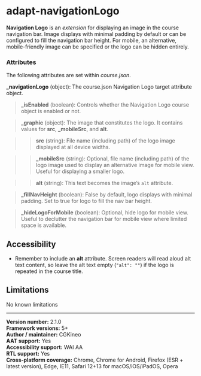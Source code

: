 # adapt-navigationLogo

**Navigation Logo** is an *extension* for displaying an image in the course navigation bar. Image displays with minimal padding by default or can be configured to fill the navigation bar height. For mobile, an alternative, mobile-friendly image can be specified or the logo can be hidden entirely.

### Attributes

The following attributes are set within *course.json*.

**\_navigationLogo** (object): The course.json Navigation Logo target attribute object.

>**\_isEnabled** (boolean): Controls whether the Navigation Logo course object is enabled or not.

>**\_graphic** (object): The image that constitutes the logo. It contains values for **src**, **_mobileSrc**, and **alt**.

>>**src** (string): File name (including path) of the logo image displayed at all device widths.

>>**_mobileSrc** (string): Optional, file name (including path) of the logo image used to display an alternative image for mobile view. Useful for displaying a smaller logo.

>>**alt** (string): This text becomes the image’s `alt` attribute.

>**\_fillNavHeight** (boolean): False by default, logo displays with minimal padding. Set to true for logo to fill the nav bar height.

>**\_hideLogoForMobile** (boolean): Optional, hide logo for mobile view. Useful to declutter the navigation bar for mobile view where limited space is available.

## Accessibility
+ Remember to include an **alt** attribute. Screen readers will read aloud alt text content, so leave the alt text empty (`"alt": ""`) if the logo is repeated in the course title.

## Limitations

No known limitations

----------------------------
**Version number:**  2.1.0  
**Framework versions:**  5+  
**Author / maintainer:** CGKineo  
**AAT support:** Yes  
**Accessibility support:** WAI AA  
**RTL support:** Yes  
**Cross-platform coverage:** Chrome, Chrome for Android, Firefox (ESR + latest version), Edge, IE11, Safari 12+13 for macOS/iOS/iPadOS, Opera  
